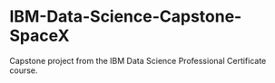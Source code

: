 # IBM-Data-Science-Capstone-SpaceX
Capstone project from the IBM Data Science Professional Certificate course.
